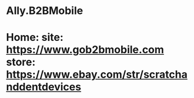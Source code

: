 # Ally.B2BMobile
# Home: site: https://www.gob2bmobile.com store: https://www.ebay.com/str/scratchanddentdevices
